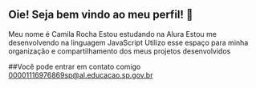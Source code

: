 ## Oie! Seja bem vindo ao meu perfil! 🤍
Meu nome é Camila Rocha 
Estou estudando na Alura
Estou me desenvolvendo na linguagem JavaScript
Utilizo esse espaço para minha organização e compartilhamento dos meus projetos desenvolvidos 

##Você pode entrar em contato comigo
00001116976869sp@al.educacao.sp.gov.br
